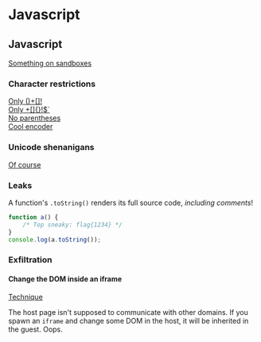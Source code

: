 # Javascript

## Javascript

[Something on sandboxes](https://d0nut.medium.com/why-building-a-sandbox-in-pure-javascript-is-a-fools-errand-d425b77b2899)

### Character restrictions

[Only \(\)+\[\]!](http://www.jsfuck.com/)    
[Only +\[\]{}!$\`](https://portswigger.net/research/executing-non-alphanumeric-javascript-without-parenthesis)  
[No parentheses](https://portswigger.net/research/javascript-without-parentheses-using-dommatrix)  
[Cool encoder](https://xssor.io/)

### Unicode shenanigans

[Of course](https://portswigger.net/research/escaping-javascript-sandboxes-with-parsing-issues)

### Leaks

A function's `.toString()` renders its full source code, _including comments_!

```javascript
function a() {
    /* Top sneaky: flag{1234} */
}
console.log(a.toString());
```

### Exfiltration

#### Change the DOM inside an iframe

[Technique](https://research.securitum.com/marginwidth-marginheight-the-unexpected-cross-origin-communication-channel/)

The host page isn't supposed to communicate with other domains. If you spawn an `iframe` and change some DOM in the host, it will be inherited in the guest. Oops.

